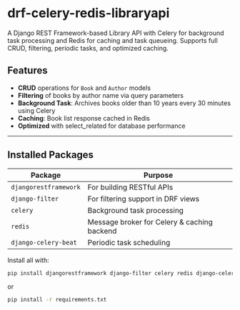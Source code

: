 # drf-celery-redis-libraryapi
A Django REST Framework-based Library API with Celery for background task processing and Redis for caching and task queueing. Supports full CRUD, filtering, periodic tasks, and optimized caching.

## Features

- **CRUD** operations for `Book` and `Author` models
- **Filtering** of books by author name via query parameters
- **Background Task**: Archives books older than 10 years every 30 minutes using Celery
- **Caching**: Book list response cached in Redis
- **Optimized** with select_related for database performance

---

## Installed Packages

| Package              | Purpose                                          |
|----------------------|--------------------------------------------------|
| `djangorestframework`| For building RESTful APIs                        |
| `django-filter`      | For filtering support in DRF views               |
| `celery`             | Background task processing                       |
| `redis`              | Message broker for Celery & caching backend      |
| `django-celery-beat` | Periodic task scheduling                         |

Install all with:

```bash
pip install djangorestframework django-filter celery redis django-celery-beat
```
or
```bash 
pip install -r requirements.txt
```